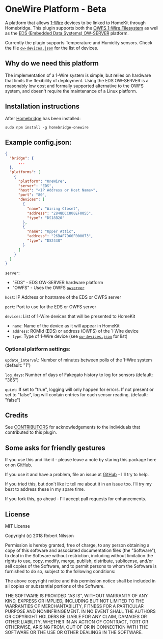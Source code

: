 # OneWire Platform - Beta

A platform that allows [1-Wire](https://en.wikipedia.org/wiki/1-Wire) devices to be linked to HomeKit through Homebridge.  This plugin supports both the [OWFS 1-Wire Filesystem](http://owfs.org/) as well as the [EDS (Embedded Data Systems) OW-SERVER](https://www.embeddeddatasystems.com/OW-SERVER-1-Wire-to-Ethernet-Server-Revision-2_p_152.html) platform.

Currently the plugin supports Temperature and Humidity sensors.  Check the file [`ow-devices.json`](ow-devices.json) for the list of devices.

## Why do we need this platform

The implementation of a 1-Wire system is simple, but relies on hardware that limits the flexibility of deployment.  Using the EDS OW-SERVER is a reasonably low cost and formally supported alternative to the OWFS system, and doesn't require the maintenance of a Linux platform.

## Installation instructions

After [Homebridge](https://github.com/nfarina/homebridge) has been installed:

 `sudo npm install -g homebridge-onewire`

## Example config.json:

```json
{
  "bridge": {
      ...
  },
  "platforms": [
    {
      "platform": "OneWire",
      "server": "EDS",
      "host": "<IP Address or Host Name>",
      "port": "80",
      "devices": [
        {
          "name": "Wiring Closet",
          "address": "2848DCC800EF0055",
          "type": "DS18B20"
        },
        {
          "name": "Upper Attic",
          "address": "26BAF7D60F000073",
          "type": "DS2438"
        }
      ]
    }
  ]
}
```

`server`:

* "EDS" - EDS OW-SERVER hardware platform
* "OWFS" - Uses the OWFS [`owserver`](http://owfs.org/index.php?page=owserver)

`host`: IP Address or hostname of the EDS or OWFS server

`port`: Port to use for the EDS or OWFS server

`devices`: List of 1-Wire devices that will be presented to HomeKit

* `name`: Name of the device as it will appear in HomeKit
* `address`: ROMId (EDS) or address (OWFS) of the 1-Wire device
* `type`: Type of 1-Wire device (see [`ow-devices.json`](ow-devices.json) for list)

### Optional platform settings:

`update_interval`:  Number of minutes between polls of the 1-Wire system (default: "1")

`log_days`: Number of days of Fakegato history to log for sensors (default: "365")

`quiet`: If set to "true", logging will only happen for errors.  If not present or set to "false", log will contain entries for each sensor reading. (default: "false")

## Credits

See [CONTRIBUTORS](CONTRIBUTORS.md) for acknowledgements to the individuals that contributed to this plugin.

## Some asks for friendly gestures

If you use this and like it - please leave a note by staring this package here or on GitHub.

If you use it and have a problem, file an issue at [GitHub](https://github.com/rnilsson/homebridge-onewire/issues) - I'll try to help.

If you tried this, but don't like it: tell me about it in an issue too. I'll try my best
to address these in my spare time.

If you fork this, go ahead - I'll accept pull requests for enhancements.

## License

MIT License

Copyright (c) 2018 Robert Nilsson

Permission is hereby granted, free of charge, to any person obtaining a copy
of this software and associated documentation files (the "Software"), to deal
in the Software without restriction, including without limitation the rights
to use, copy, modify, merge, publish, distribute, sublicense, and/or sell
copies of the Software, and to permit persons to whom the Software is
furnished to do so, subject to the following conditions:

The above copyright notice and this permission notice shall be included in all
copies or substantial portions of the Software.

THE SOFTWARE IS PROVIDED "AS IS", WITHOUT WARRANTY OF ANY KIND, EXPRESS OR
IMPLIED, INCLUDING BUT NOT LIMITED TO THE WARRANTIES OF MERCHANTABILITY,
FITNESS FOR A PARTICULAR PURPOSE AND NONINFRINGEMENT. IN NO EVENT SHALL THE
AUTHORS OR COPYRIGHT HOLDERS BE LIABLE FOR ANY CLAIM, DAMAGES OR OTHER
LIABILITY, WHETHER IN AN ACTION OF CONTRACT, TORT OR OTHERWISE, ARISING FROM,
OUT OF OR IN CONNECTION WITH THE SOFTWARE OR THE USE OR OTHER DEALINGS IN THE
SOFTWARE.